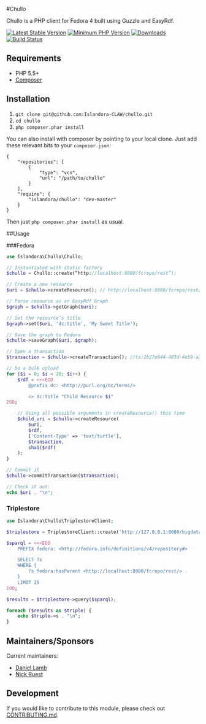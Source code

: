 #Chullo 

Chullo is a PHP client for Fedora 4 built using Guzzle and EasyRdf.

[![Latest Stable Version](https://img.shields.io/packagist/v/Islandora/chullo.svg?style=flat-square)](https://packagist.org/packages/islandora/chullo)
[![Minimum PHP Version](https://img.shields.io/badge/php-%3E%3D%205.5-8892BF.svg?style=flat-square)](https://php.net/)
[![Downloads](https://img.shields.io/packagist/dt/islandora/chullo.svg?style=flat-square)](https://packagist.org/packages/islandora/chullo)
[![Build Status](https://travis-ci.org/Islandora-CLAW/chullo.svg?branch=master)](https://travis-ci.org/Islandora-CLAW/chullo)

## Requirements

* PHP 5.5+
* [Composer](https://getcomposer.org/)

## Installation

1. `git clone git@github.com:Islandora-CLAW/chullo.git`
2. `cd chullo`
3. `php composer.phar install`

You can also install with composer by pointing to your local clone. Just add these relevant bits to your `composer.json`:

```
{
    "repositories": [
        {
            "type": "vcs",
            "url": "/path/to/chullo"
        }
    ],
    "require": {
        "islandora/chullo": "dev-master"
    }
}
```

Then just `php composer.phar install` as usual.

##Usage

###Fedora
```php
use Islandora\Chullo\Chullo;

// Instantiated with static factory
$chullo = Chullo::create(“http://localhost:8080/fcrepo/rest”);

// Create a new resource
$uri = $chullo->createResource(); // http://localhost:8080/fcrepo/rest/0b/0b/6c/68/0b0b6c68-30d8-410c-8a0e-154d0fd4ca20

// Parse resource as an EasyRdf Graph
$graph = $chullo->getGraph($uri);

// Set the resource’s title
$graph->set($uri, 'dc:title', 'My Sweet Title');

// Save the graph to Fedora
$chullo->saveGraph($uri, $graph);

// Open a transaction
$transaction = $chullo->createTransaction(); //tx:2b27e944-483d-4e59-a33b-f378bd42faf5

// Do a bulk upload
for ($i = 0; $i < 20; $i++) {
    $rdf = <<<EOD
        @prefix dc: <http://purl.org/dc/terms/>

        <> dc:title "Child Resource $i"
EOD;

    // Using all possible arguments in createResource() this time
    $child_uri = $chullo->createResource(
        $uri,
        $rdf,
        ['Content-Type' => 'text/turtle'],
        $transaction,
        sha1($rdf)
    );
}

// Commit it
$chullo->commitTransaction($transaction);

// Check it out:
echo $uri . "\n";
```

### Triplestore

```php
use Islandora\Chullo\TriplestoreClient;

$triplestore = TriplestoreClient::create('http://127.0.0.1:8080/bigdata/namespace/kb/sparql/');

$sparql = <<<EOD
    PREFIX fedora: <http://fedora.info/definitions/v4/repository#>

    SELECT ?s
    WHERE {
        ?s fedora:hasParent <http://localhost:8080/fcrepo/rest/> .
    }
    LIMIT 25
EOD;

$results = $triplestore->query($sparql);

foreach ($results as $triple) {
    echo $triple->s . "\n";
}
```

## Maintainers/Sponsors

Current maintainers:

* [Daniel Lamb](https://github.com/daniel-dgi)
* [Nick Ruest](https://github.com/ruebot)

## Development

If you would like to contribute to this module, please check out [CONTRIBUTING.md](CONTRIBUTING.md).
